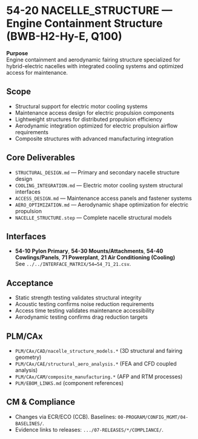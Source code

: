 # 54-20 NACELLE_STRUCTURE — Engine Containment Structure (BWB-H2-Hy-E, Q100)

**Purpose**  
Engine containment and aerodynamic fairing structure specialized for hybrid-electric nacelles with integrated cooling systems and optimized access for maintenance.

## Scope
- Structural support for electric motor cooling systems
- Maintenance access design for electric propulsion components
- Lightweight structures for distributed propulsion efficiency
- Aerodynamic integration optimized for electric propulsion airflow requirements
- Composite structures with advanced manufacturing integration

## Core Deliverables
- `STRUCTURAL_DESIGN.md` — Primary and secondary nacelle structure design
- `COOLING_INTEGRATION.md` — Electric motor cooling system structural interfaces
- `ACCESS_DESIGN.md` — Maintenance access panels and fastener systems
- `AERO_OPTIMIZATION.md` — Aerodynamic shape optimization for electric propulsion
- `NACELLE_STRUCTURE.step` — Complete nacelle structural models

## Interfaces
- **54-10 Pylon Primary**, **54-30 Mounts/Attachments**, **54-40 Cowlings/Panels**, **71 Powerplant**, **21 Air Conditioning (Cooling)**  
See `../../INTERFACE_MATRIX/54↔54_71_21.csv`.

## Acceptance
- Static strength testing validates structural integrity
- Acoustic testing confirms noise reduction requirements
- Access time testing validates maintenance accessibility
- Aerodynamic testing confirms drag reduction targets

## PLM/CAx
- `PLM/CAx/CAD/nacelle_structure_models.*` (3D structural and fairing geometry)
- `PLM/CAx/CAE/structural_aero_analysis.*` (FEA and CFD coupled analysis)
- `PLM/CAx/CAM/composite_manufacturing.*` (AFP and RTM processes)
- `PLM/EBOM_LINKS.md` (component references)

## CM & Compliance
- Changes via ECR/ECO (CCB). Baselines: `00-PROGRAM/CONFIG_MGMT/04-BASELINES/`.
- Evidence links to releases: `.../07-RELEASES/*/COMPLIANCE/`.

